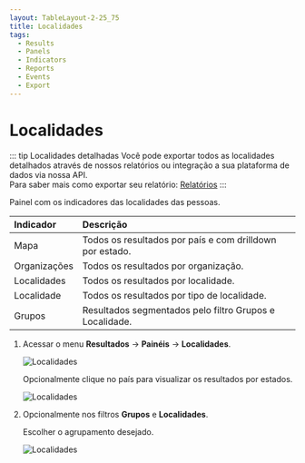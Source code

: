 ```yaml
---
layout: TableLayout-2-25_75
title: Localidades
tags:
  - Results
  - Panels
  - Indicators
  - Reports
  - Events
  - Export
---
```


# Localidades

::: tip Localidades detalhadas
Você pode exportar todos as localidades detalhados através de nossos relatórios ou integração a sua plataforma de dados via nossa API.<br>
Para saber mais como exportar seu relatório: [Relatórios](../reports/global)
:::

Painel com os indicadores das localidades das pessoas.

| Indicador    | Descrição                                                |
| :----------- | :------------------------------------------------------- |
| Mapa         | Todos os resultados por país e com drilldown por estado. |
| Organizações | Todos os resultados por organização.                     |
| Localidades  | Todos os resultados por localidade.                      |
| Localidade   | Todos os resultados por tipo de localidade.              |
| Grupos       | Resultados segmentados pelo filtro Grupos e Localidade.  |

1. Acessar o menu **Resultados** -> **Painéis** -> **Localidades**.

   ![Localidades](https://cdn.phishx.io/phishx-docs/images/phishx_results_dashboards_locations_01.webp)

   Opcionalmente clique no país para visualizar os resultados por estados.

   ![Localidades](https://cdn.phishx.io/phishx-docs/images/phishx_results_dashboards_locations_02.webp)

2. Opcionalmente nos filtros **Grupos** e **Localidades**.

   Escolher o agrupamento desejado.

   ![Localidades](https://cdn.phishx.io/phishx-docs/images/phishx_results_dashboards_locations_03.webp)
